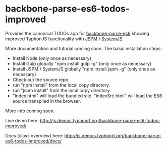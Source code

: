 # backbone-parse-es6-todos-improved
Provides the canonical TODOs app for [backbone-parse-es6](https://github.com/typhonjs-parse/backbone-parse-es6) showing improved TyphonJS functionality with [JSPM](http://jspm.io/) / [SystemJS](https://github.com/systemjs/systemjs).

More documentation and tutorial coming soon. The basic installation steps:
- Install Node (only once as necessary)
- Install Gulp globally "npm install gulp -g" (only once as necessary)
- Install JSPM / SystemJS globally "npm install jspm -g" (only once as necessary)
- Check out the source repo.
- run "npm install" from the local copy directory.
- run "jspm install" from the local copy directory.
- "index.html" will load the bundled site. "indexSrc.html" will load the ES6 source transpiled in the browser.

More info coming soon. 

Live demo here: http://js.demos.typhonrt.org/backbone-parse-es6-todos-improved/

Docs (class overview) here: http://js.demos.typhonrt.org/backbone-parse-es6-todos-improved/docs/
